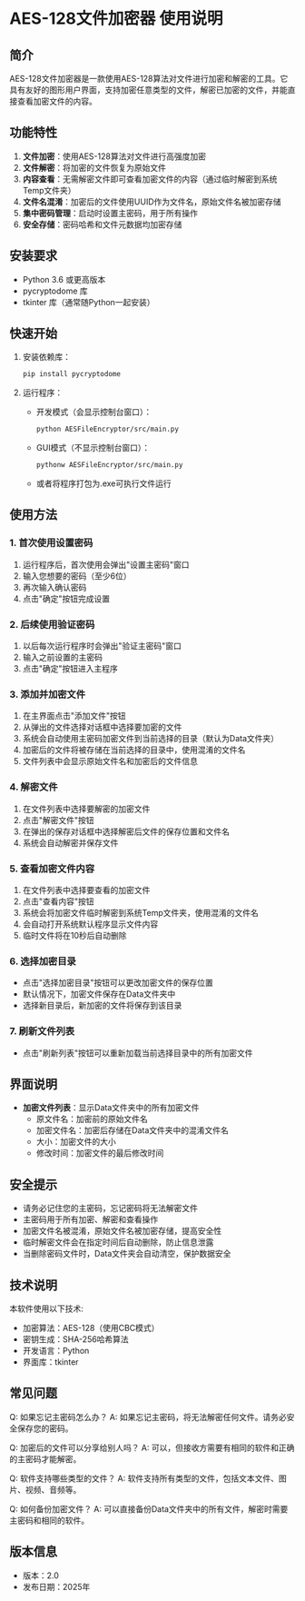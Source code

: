 # AES-128文件加密器 使用说明

## 简介
AES-128文件加密器是一款使用AES-128算法对文件进行加密和解密的工具。它具有友好的图形用户界面，支持加密任意类型的文件，解密已加密的文件，并能直接查看加密文件的内容。

## 功能特性
1. **文件加密**：使用AES-128算法对文件进行高强度加密
2. **文件解密**：将加密的文件恢复为原始文件
3. **内容查看**：无需解密文件即可查看加密文件的内容（通过临时解密到系统Temp文件夹）
4. **文件名混淆**：加密后的文件使用UUID作为文件名，原始文件名被加密存储
5. **集中密码管理**：启动时设置主密码，用于所有操作
6. **安全存储**：密码哈希和文件元数据均加密存储

## 安装要求
- Python 3.6 或更高版本
- pycryptodome 库
- tkinter 库（通常随Python一起安装）

## 快速开始
1. 安装依赖库：
   ```bash
   pip install pycryptodome
   ```

2. 运行程序：
   - 开发模式（会显示控制台窗口）：
     ```bash
     python AESFileEncryptor/src/main.py
     ```
   - GUI模式（不显示控制台窗口）：
     ```bash
     pythonw AESFileEncryptor/src/main.py
     ```
   - 或者将程序打包为.exe可执行文件运行

## 使用方法

### 1. 首次使用设置密码
1. 运行程序后，首次使用会弹出"设置主密码"窗口
2. 输入您想要的密码（至少6位）
3. 再次输入确认密码
4. 点击"确定"按钮完成设置

### 2. 后续使用验证密码
1. 以后每次运行程序时会弹出"验证主密码"窗口
2. 输入之前设置的主密码
3. 点击"确定"按钮进入主程序

### 3. 添加并加密文件
1. 在主界面点击"添加文件"按钮
2. 从弹出的文件选择对话框中选择要加密的文件
3. 系统会自动使用主密码加密文件到当前选择的目录（默认为Data文件夹）
4. 加密后的文件将被存储在当前选择的目录中，使用混淆的文件名
5. 文件列表中会显示原始文件名和加密后的文件信息

### 4. 解密文件
1. 在文件列表中选择要解密的加密文件
2. 点击"解密文件"按钮
3. 在弹出的保存对话框中选择解密后文件的保存位置和文件名
4. 系统会自动解密并保存文件

### 5. 查看加密文件内容
1. 在文件列表中选择要查看的加密文件
2. 点击"查看内容"按钮
3. 系统会将加密文件临时解密到系统Temp文件夹，使用混淆的文件名
4. 会自动打开系统默认程序显示文件内容
5. 临时文件将在10秒后自动删除

### 6. 选择加密目录
- 点击"选择加密目录"按钮可以更改加密文件的保存位置
- 默认情况下，加密文件保存在Data文件夹中
- 选择新目录后，新加密的文件将保存到该目录

### 7. 刷新文件列表
- 点击"刷新列表"按钮可以重新加载当前选择目录中的所有加密文件

## 界面说明
- **加密文件列表**：显示Data文件夹中的所有加密文件
  - 原文件名：加密前的原始文件名
  - 加密文件名：加密后存储在Data文件夹中的混淆文件名
  - 大小：加密文件的大小
  - 修改时间：加密文件的最后修改时间

## 安全提示
- 请务必记住您的主密码，忘记密码将无法解密文件
- 主密码用于所有加密、解密和查看操作
- 加密文件名被混淆，原始文件名被加密存储，提高安全性
- 临时解密文件会在指定时间后自动删除，防止信息泄露
- 当删除密码文件时，Data文件夹会自动清空，保护数据安全

## 技术说明
本软件使用以下技术:
- 加密算法：AES-128（使用CBC模式）
- 密钥生成：SHA-256哈希算法
- 开发语言：Python
- 界面库：tkinter

## 常见问题

Q: 如果忘记主密码怎么办？
A: 如果忘记主密码，将无法解密任何文件。请务必安全保存您的密码。

Q: 加密后的文件可以分享给别人吗？
A: 可以，但接收方需要有相同的软件和正确的主密码才能解密。

Q: 软件支持哪些类型的文件？
A: 软件支持所有类型的文件，包括文本文件、图片、视频、音频等。

Q: 如何备份加密文件？
A: 可以直接备份Data文件夹中的所有文件，解密时需要主密码和相同的软件。

## 版本信息
- 版本：2.0
- 发布日期：2025年